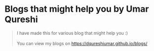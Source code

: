 # Blogs that might help you by Umar Qureshi
  > I have made this for various blog that might help you :) <br><br>
  > You can view my blogs on https://dqureshiumar.github.io/blogs/

